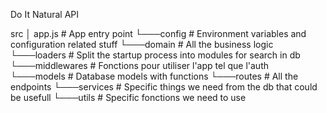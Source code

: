 Do It Natural API

src
│   app.js          # App entry point
└───config          # Environment variables and configuration related stuff
└───domain          # All the business logic
└───loaders         # Split the startup process into modules for search in db
└───middlewares     # Fonctions pour utiliser l'app tel que l'auth
└───models          # Database models with functions
└───routes          # All the endpoints
└───services        # Specific things we need from the db that could be usefull
└───utils           # Specific fonctions we need to use